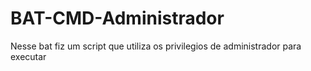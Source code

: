 # BAT-CMD-Administrador
Nesse bat fiz um script que utiliza os privilegios de administrador para executar
